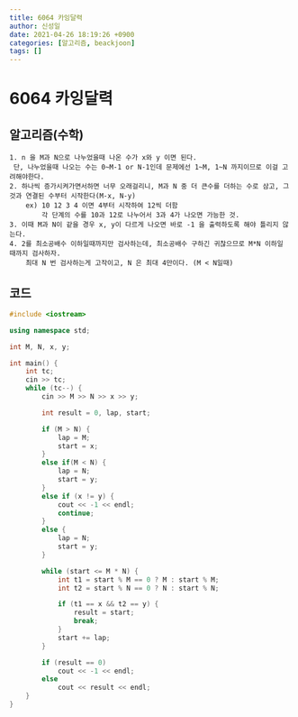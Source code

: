 ```yaml
---
title: 6064 카잉달력
author: 신성일
date: 2021-04-26 18:19:26 +0900
categories: [알고리즘, beackjoon]
tags: []
---
```


# 6064 카잉달력

## 알고리즘(수학)

    1. n 을 M과 N으로 나누었을때 나온 수가 x와 y 이면 된다.
     단, 나누었을때 나오는 수는 0~M-1 or N-1인데 문제에선 1~M, 1~N 까지이므로 이걸 고려해야한다.
    2. 하나씩 증가시켜가면서하면 너무 오래걸리니, M과 N 중 더 큰수를 더하는 수로 삼고, 그것과 연결된 수부터 시작한다(M-x, N-y)
    	ex)	10 12 3 4 이면 4부터 시작하여 12씩 더함
    		각 단계의 수를 10과 12로 나누어서 3과 4가 나오면 가능한 것.
    3. 이때 M과 N이 같을 경우 x, y이 다르게 나오면 바로 -1 을 출력하도록 해야 틀리지 않는다.
    4. 2를 최소공배수 이하일때까지만 검사하는데, 최소공배수 구하긴 귀찮으므로 M*N 이하일 때까지 검사하자.
    	최대 N 번 검사하는게 고작이고, N 은 최대 4만이다. (M < N일때)

## 코드

```cpp
#include <iostream>

using namespace std;

int M, N, x, y;

int main() {
	int tc;
	cin >> tc;
	while (tc--) {
		cin >> M >> N >> x >> y;

		int result = 0, lap, start;

		if (M > N) {
			lap = M;
			start = x;
		}
		else if(M < N) {
			lap = N;
			start = y;
		}
		else if (x != y) {
			cout << -1 << endl;
			continue;
		}
		else {
			lap = N;
			start = y;
		}

		while (start <= M * N) {
			int t1 = start % M == 0 ? M : start % M;
			int t2 = start % N == 0 ? N : start % N;

			if (t1 == x && t2 == y) {
				result = start;
				break;
			}
			start += lap;
		}

		if (result == 0)
			cout << -1 << endl;
		else
			cout << result << endl;
	}
}
```

